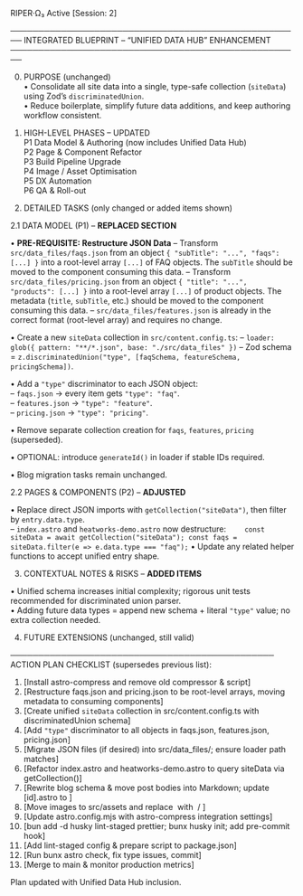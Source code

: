 RIPER·Ω₃ Active [Session: 2]

────────────────────────────────────────────────────
INTEGRATED BLUEPRINT – “UNIFIED DATA HUB” ENHANCEMENT
────────────────────────────────────────────────────

0. PURPOSE (unchanged)  
   • Consolidate all site data into a single, type-safe collection (`siteData`) using Zod’s `discriminatedUnion`.  
   • Reduce boilerplate, simplify future data additions, and keep authoring workflow consistent.

1. HIGH-LEVEL PHASES – UPDATED  
   P1 Data Model & Authoring (now includes Unified Data Hub)  
   P2 Page & Component Refactor  
   P3 Build Pipeline Upgrade  
   P4 Image / Asset Optimisation  
   P5 DX Automation  
   P6 QA & Roll-out

2. DETAILED TASKS (only changed or added items shown)

2.1 DATA MODEL (P1) – **REPLACED SECTION**

• **PRE-REQUISITE: Restructure JSON Data**
– Transform `src/data_files/faqs.json` from an object `{ "subTitle": "...", "faqs": [...] }` into a root-level array `[...]` of FAQ objects. The `subTitle` should be moved to the component consuming this data.
– Transform `src/data_files/pricing.json` from an object `{ "title": "...", "products": [...] }` into a root-level array `[...]` of product objects. The metadata (`title`, `subTitle`, etc.) should be moved to the component consuming this data.
– `src/data_files/features.json` is already in the correct format (root-level array) and requires no change.

• Create a new `siteData` collection in `src/content.config.ts`:
– `loader: glob({ pattern: "**/*.json", base: "./src/data_files" })`
– Zod schema = `z.discriminatedUnion("type", [faqSchema, featureSchema, pricingSchema])`.

• Add a `"type"` discriminator to each JSON object:  
 – `faqs.json` → every item gets `"type": "faq"`.  
 – `features.json` → `"type": "feature"`.  
 – `pricing.json` → `"type": "pricing"`.

• Remove separate collection creation for `faqs`, `features`, `pricing` (superseded).

• OPTIONAL: introduce `generateId()` in loader if stable IDs required.

• Blog migration tasks remain unchanged.

2.2 PAGES & COMPONENTS (P2) – **ADJUSTED**

• Replace direct JSON imports with `getCollection("siteData")`, then filter by `entry.data.type`.  
 – `index.astro` and `heatworks-demo.astro` now destructure:
`     const siteData = await getCollection("siteData");
    const faqs = siteData.filter(e => e.data.type === "faq");
    `
• Update any related helper functions to accept unified entry shape.

3. CONTEXTUAL NOTES & RISKS – **ADDED ITEMS**

• Unified schema increases initial complexity; rigorous unit tests recommended for discriminated union parser.  
• Adding future data types = append new schema + literal `"type"` value; no extra collection needed.

4. FUTURE EXTENSIONS (unchanged, still valid)

───────────────────────────────────────────────
ACTION PLAN CHECKLIST (supersedes previous list):

1. [Install astro-compress and remove old compressor & script]
2. [Restructure faqs.json and pricing.json to be root-level arrays, moving metadata to consuming components]
3. [Create unified `siteData` collection in src/content.config.ts with discriminatedUnion schema]
4. [Add `"type"` discriminator to all objects in faqs.json, features.json, pricing.json]
5. [Migrate JSON files (if desired) into src/data_files/; ensure loader path matches]
6. [Refactor index.astro and heatworks-demo.astro to query siteData via getCollection()]
7. [Rewrite blog schema & move post bodies into Markdown; update [id].astro to <Content/>]
8. [Move images to src/assets and replace <img> with <Image/> / <Picture/>]
9. [Update astro.config.mjs with astro-compress integration settings]
10. [bun add -d husky lint-staged prettier; bunx husky init; add pre-commit hook]
11. [Add lint-staged config & prepare script to package.json]
12. [Run bunx astro check, fix type issues, commit]
13. [Merge to main & monitor production metrics]

Plan updated with Unified Data Hub inclusion.

